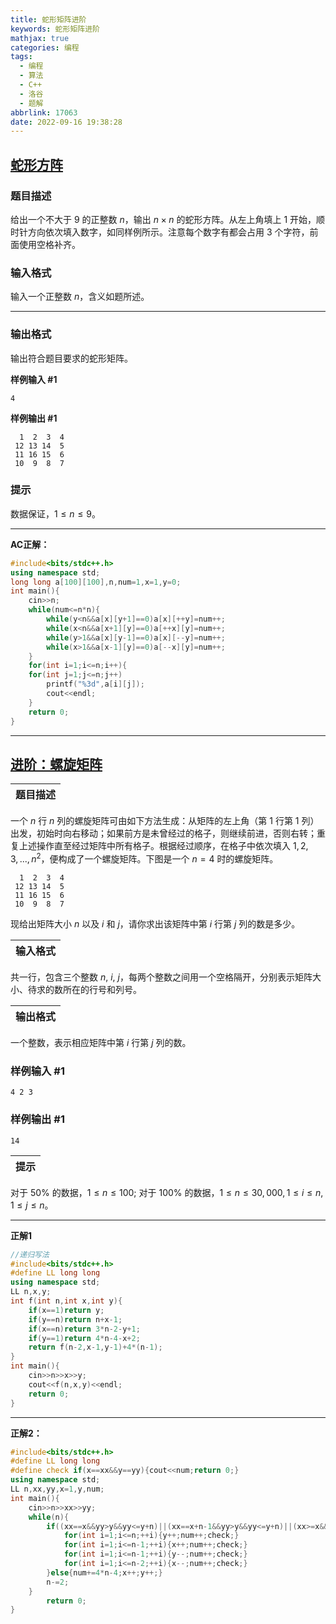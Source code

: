 ```yaml
---
title: 蛇形矩阵进阶
keywords: 蛇形矩阵进阶
mathjax: true
categories: 编程
tags:
  - 编程
  - 算法
  - C++
  - 洛谷
  - 题解
abbrlink: 17063
date: 2022-09-16 19:38:28
---
```

## [蛇形方阵](https://www.luogu.com.cn/problem/P5731)

### 题目描述  

给出一个不大于 $9$ 的正整数 $n$，输出 $n\times n$ 的蛇形方阵。从左上角填上 $1$ 开始，顺时针方向依次填入数字，如同样例所示。注意每个数字有都会占用 $3$ 个字符，前面使用空格补齐。

### 输入格式
 
输入一个正整数 $n$，含义如题所述。 

***
### 输出格式  
 
输出符合题目要求的蛇形矩阵。

**样例输入 #1**
```
4
```

**样例输出 #1**
```
  1  2  3  4
 12 13 14  5
 11 16 15  6
 10  9  8  7
```

### 提示

数据保证，$1 \leq n \leq 9$。
***
**AC正解：**
```cpp
#include<bits/stdc++.h>
using namespace std;
long long a[100][100],n,num=1,x=1,y=0;
int main(){
	cin>>n;
	while(num<=n*n){
		while(y<n&&a[x][y+1]==0)a[x][++y]=num++;
		while(x<n&&a[x+1][y]==0)a[++x][y]=num++;
		while(y>1&&a[x][y-1]==0)a[x][--y]=num++;
		while(x>1&&a[x-1][y]==0)a[--x][y]=num++;
	}
	for(int i=1;i<=n;i++){
	for(int j=1;j<=n;j++)
		printf("%3d",a[i][j]);
		cout<<endl;	
	}
	return 0;
}
```
***
## [进阶：螺旋矩阵](https://www.luogu.com.cn/problem/P2239)

|题目描述|
|:--|
一个 $n$ 行 $n$ 列的螺旋矩阵可由如下方法生成：从矩阵的左上角（第 $1$ 行第 $1$ 列）出发，初始时向右移动；如果前方是未曾经过的格子，则继续前进，否则右转；重复上述操作直至经过矩阵中所有格子。根据经过顺序，在格子中依次填入 $1, 2, 3, ... , n^2$，便构成了一个螺旋矩阵。下图是一个 $n = 4$ 时的螺旋矩阵。
```
  1  2  3  4
 12 13 14  5
 11 16 15  6
 10  9  8  7
```
现给出矩阵大小 $n$ 以及 $i$ 和 $j$，请你求出该矩阵中第 $i$ 行第 $j$ 列的数是多少。

|输入格式|
|:--|
共一行，包含三个整数 $n$, $i$, $j$，每两个整数之间用一个空格隔开，分别表示矩阵大小、待求的数所在的行号和列号。

|输出格式|
|:--|
一个整数，表示相应矩阵中第 $i$ 行第 $j$ 列的数。


### 样例输入 #1

```
4 2 3
```

### 样例输出 #1

```
14
```

|提示|
|:--|
对于 $50\%$ 的数据，$1 \leqslant n \leqslant 100$;
对于 $100\%$ 的数据，$1 \leqslant n \leqslant 30,000,1 \leqslant i \leqslant n,1 \leqslant j \leqslant n$。
***
**正解1**
```cpp
//递归写法
#include<bits/stdc++.h>
#define LL long long
using namespace std;
LL n,x,y;
int f(int n,int x,int y){
    if(x==1)return y;
    if(y==n)return n+x-1;
    if(x==n)return 3*n-2-y+1;
    if(y==1)return 4*n-4-x+2;
    return f(n-2,x-1,y-1)+4*(n-1);
}
int main(){
    cin>>n>>x>>y;
    cout<<f(n,x,y)<<endl;
    return 0;
}
```
***
**正解2：**
```cpp
#include<bits/stdc++.h>
#define LL long long
#define check if(x==xx&&y==yy){cout<<num;return 0;}
using namespace std;
LL n,xx,yy,x=1,y,num;
int main(){
    cin>>n>>xx>>yy;
    while(n){
        if((xx==x&&yy>y&&yy<=y+n)||(xx==x+n-1&&yy>y&&yy<=y+n)||(xx>=x&&xx<=x+n-1&&yy==y+1)||(xx>=x&&xx<=x+n-1&&yy==y+n)){
            for(int i=1;i<=n;++i){y++;num++;check;}
            for(int i=1;i<=n-1;++i){x++;num++;check;}
            for(int i=1;i<=n-1;++i){y--;num++;check;}
            for(int i=1;i<=n-2;++i){x--;num++;check;}
        }else{num+=4*n-4;x++;y++;}
        n-=2;
    }
        return 0;
}
```
